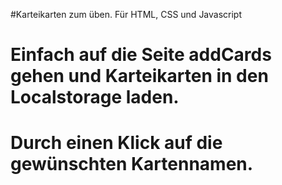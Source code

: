#Karteikarten zum üben. 
Für HTML, CSS und Javascript
# Einfach auf die Seite addCards gehen und Karteikarten in den Localstorage laden. 
# Durch einen Klick auf die gewünschten Kartennamen.
